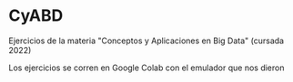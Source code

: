 # CyABD
Ejercicios de la materia "Conceptos y Aplicaciones en Big Data" (cursada 2022)

Los ejercicios se corren en Google Colab con el emulador que nos dieron
